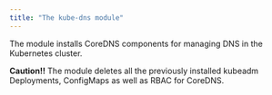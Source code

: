 ```yaml
---
title: "The kube-dns module"
---
```


The module installs CoreDNS components for managing DNS in the Kubernetes cluster.

**Caution!!** The module deletes all the previously installed kubeadm Deployments, ConfigMaps as well as RBAC for CoreDNS.

